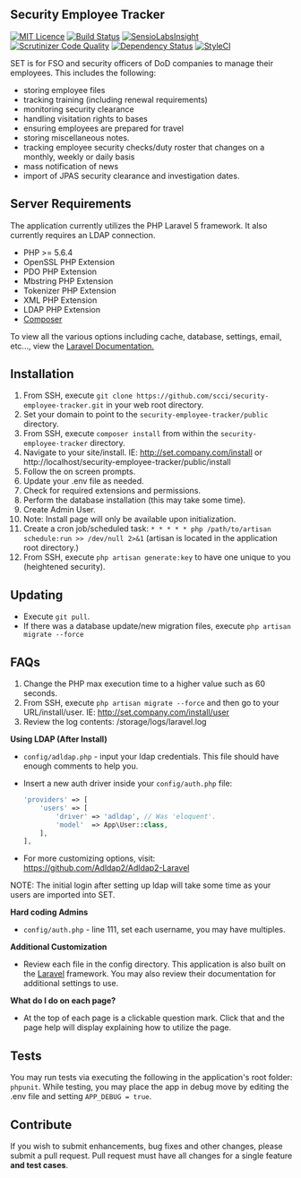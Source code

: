 ## Security Employee Tracker

[![MIT Licence](https://badges.frapsoft.com/os/mit/mit.svg?v=103)](https://opensource.org/licenses/mit-license.php)   [![Build Status](https://travis-ci.org/scci/security-employee-tracker.svg?branch=master)](https://travis-ci.org/scci/security-employee-tracker) [![SensioLabsInsight](https://insight.sensiolabs.com/projects/7a8de56d-c4d4-492f-8ea3-d7f8a2441bad/mini.png)](https://insight.sensiolabs.com/projects/7a8de56d-c4d4-492f-8ea3-d7f8a2441bad) [![Scrutinizer Code Quality](https://scrutinizer-ci.com/g/scci/security-employee-tracker/badges/quality-score.png?b=master)](https://scrutinizer-ci.com/g/scci/security-employee-tracker/?branch=master) [![Dependency Status](https://www.versioneye.com/user/projects/58123c993130eb0043c41242/badge.svg?style=flat-square)](https://www.versioneye.com/user/projects/58123c993130eb0043c41242) [![StyleCI](https://styleci.io/repos/72014517/shield?branch=master)](https://styleci.io/repos/72014517)

SET is for FSO and security officers of DoD companies to manage their employees. This includes the following:
- storing employee files
- tracking training (including renewal requirements)
- monitoring security clearance
- handling visitation rights to bases
- ensuring employees are prepared for travel
- storing miscellaneous notes.
- tracking employee security checks/duty roster that changes on a monthly, weekly or daily basis
- mass notification of news
- import of JPAS security clearance and investigation dates.

## Server Requirements

The application currently utilizes the PHP Laravel 5 framework. It also currently requires an LDAP connection.

- PHP >= 5.6.4
- OpenSSL PHP Extension
- PDO PHP Extension
- Mbstring PHP Extension
- Tokenizer PHP Extension
- XML PHP Extension
- LDAP PHP Extension
- [Composer](https://getcomposer.org/)

To view all the various options including cache, database, settings, email, etc..., view the [Laravel Documentation.](https://laravel.com/docs/master)

## Installation

1. From SSH, execute `git clone https://github.com/scci/security-employee-tracker.git` in your web root directory.
2. Set your domain to point to the `security-employee-tracker/public` directory.
3. From SSH, execute `composer install` from within the `security-employee-tracker` directory.
4. Navigate to your site/install. IE: http://set.company.com/install or http://localhost/security-employee-tracker/public/install
  1. Follow the on screen prompts. 
  2. Update your .env file as needed.
  3. Check for required extensions and permissions.
  4. Perform the database installation (this may take some time).
  5. Create Admin User.
  6. Note: Install page will only be available upon initialization.
6. Create a cron job/scheduled task: `* * * * * php /path/to/artisan schedule:run >> /dev/null 2>&1` (artisan is located in the application root directory.)
7. From SSH, execute `php artisan generate:key` to have one unique to you (heightened security).

## Updating

* Execute `git pull`.
* If there was a database update/new migration files, execute `php artisan migrate --force`

## FAQs

1. Change the PHP max execution time to a higher value such as 60 seconds.
2. From SSH, execute `php artisan migrate --force` and then go to your URL/install/user. IE: http://set.company.com/install/user
3. Review the log contents: /storage/logs/laravel.log

**Using LDAP (After Install)**

* `config/adldap.php` - input your ldap credentials. This file should have enough comments to help you.
* Insert a new auth driver inside your `config/auth.php` file:

    ```php
    'providers' => [
        'users' => [
            'driver' => 'adldap', // Was 'eloquent'.
            'model'  => App\User::class,
        ],
    ],
    ```
* For more customizing options, visit: https://github.com/Adldap2/Adldap2-Laravel

NOTE: The initial login after setting up ldap will take some time as your users are imported into SET.

**Hard coding Admins**

* `config/auth.php` - line 111, set each username, you may have multiples. 

**Additional Customization**

* Review each file in the config directory. This application is also built on the [Laravel](https://laravel.com/docs/master/) framework. You may also review their documentation for additional settings to use.

**What do I do on each page?**

* At the top of each page is a clickable question mark. Click that and the page help will display explaining how to utilize the page.

## Tests

You may run tests via executing the following in the application's root folder: `phpunit`. While testing, you may place the app in debug move by editing the .env file and setting `APP_DEBUG = true`.

## Contribute

If you wish to submit enhancements, bug fixes and other changes, please submit a pull request. Pull request must have all changes for a single feature **and test cases**.
